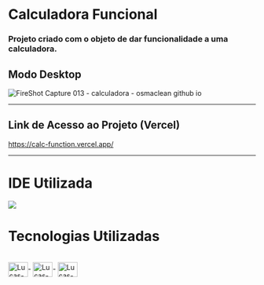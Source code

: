 # Calculadora Funcional

### Projeto criado com o objeto de dar funcionalidade a uma calculadora.

## Modo Desktop

![FireShot Capture 013 - calculadora - osmaclean github io](https://user-images.githubusercontent.com/115199808/209596509-fa6414f8-4712-4eec-a1b7-e100d2ae3235.png)

<hr>

## Link de Acesso ao Projeto (Vercel)

https://calc-function.vercel.app/

<hr>

# IDE Utilizada

<div> 
<img src="https://img.shields.io/badge/Visual_Studio_Code-0078D4?style=for-the-badge&logo=visual%20studio%20code&logoColor=white">
</div>

# Tecnologias Utilizadas
<div style="display: inline_block"><br>
  <img align="center" alt="Lucas-HTML" height="30" width="40" src="https://cdn.jsdelivr.net/gh/devicons/devicon/icons/html5/html5-original.svg">-
  <img align="center" alt="Lucas-CSS" height="30" width="40" src="https://cdn.jsdelivr.net/gh/devicons/devicon/icons/css3/css3-original.svg">-
  <img align="center" alt="Lucas-Js" height="30" width="40" src="https://cdn.jsdelivr.net/gh/devicons/devicon/icons/javascript/javascript-original.svg">
</div>
